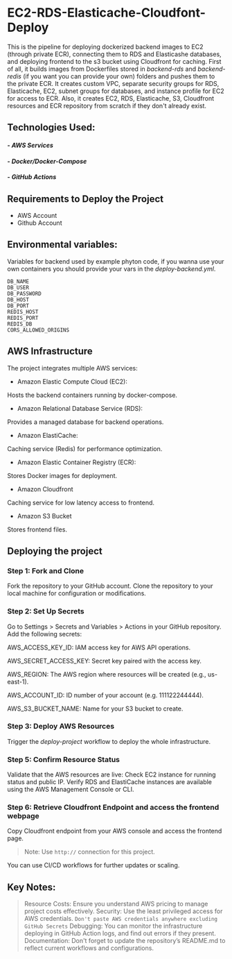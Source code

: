 # EC2-RDS-Elasticache-Cloudfont-Deploy
This is the pipeline for deploying dockerized backend images to EC2 (through private ECR), connecting them to RDS and Elasticashe databases, and deploying frontend to the s3 bucket using Cloudfront for caching. First of all, it builds images from Dockerfiles stored in _backend-rds_ and _backend-redis_ (if you want you can provide your own) folders and pushes them to the private ECR. It creates custom VPC, separate security groups for RDS, Elasticache, EC2, subnet groups for databases, and instance profile for EC2 for access to ECR. Also, it creates EC2, RDS, Elasticache, S3, Cloudfront resources and ECR repository from scratch if they don't already exist. 

## Technologies Used:

#### - _AWS Services_
#### - _Docker/Docker-Compose_
#### - _GitHub Actions_

## Requirements to Deploy the Project
- AWS Account
- Github Account

## Environmental variables:
Variables for backend used by example phyton code, if you wanna use your own containers you should provide your vars in the _deploy-backend.yml_.

    DB_NAME
    DB_USER
    DB_PASSWORD 
    DB_HOST
    DB_PORT 
    REDIS_HOST
    REDIS_PORT 
    REDIS_DB 
    CORS_ALLOWED_ORIGINS

## AWS Infrastructure
The project integrates multiple AWS services:
* Amazon Elastic Compute Cloud (EC2):

Hosts the backend containers running by docker-compose.
* Amazon Relational Database Service (RDS):

Provides a managed database for backend operations.

* Amazon ElastiCache:

Caching service (Redis) for performance optimization.
* Amazon Elastic Container Registry (ECR):

Stores Docker images for deployment.
* Amazon Cloudfront

Caching service for low latency access to frontend.
* Amazon S3 Bucket

Stores frontend files.

## Deploying the project
### Step 1: Fork and Clone
Fork the repository to your GitHub account. Clone the repository to your local machine for configuration or modifications.

### Step 2: Set Up Secrets
Go to Settings > Secrets and Variables > Actions in your GitHub repository.
Add the following secrets:

AWS_ACCESS_KEY_ID: IAM access key for AWS API operations.

AWS_SECRET_ACCESS_KEY: Secret key paired with the access key.

AWS_REGION: The AWS region where resources will be created (e.g., us-east-1).

AWS_ACCOUNT_ID: ID number of your account (e.g. 111122244444).

AWS_S3_BUCKET_NAME: Name for your S3 bucket to create.

### Step 3: Deploy AWS Resources
Trigger the _deploy-project_ workflow to deploy the whole infrastructure.

### Step 5: Confirm Resource Status
Validate that the AWS resources are live:
Check EC2 instance for running status and public IP.
Verify RDS and ElastiCache instances are available using the AWS Management Console or CLI.

### Step 6: Retrieve Cloudfront Endpoint and access the frontend webpage
Copy Cloudfront endpoint from your AWS console and access the frontend page. 
> Note: Use `http://` connection for this project.

You can use CI/CD workflows for further updates or scaling.

## Key Notes: 
> Resource Costs: Ensure you understand AWS pricing to manage project costs effectively.
Security: Use the least privileged access for AWS credentials. `Don't paste AWS credentials anywhere excluding GitHub Secrets`
Debugging: You can monitor the infrastructure deploying in GitHub Action logs, and find out errors if they present.
Documentation: Don't forget to update the repository’s README.md to reflect current workflows and configurations.